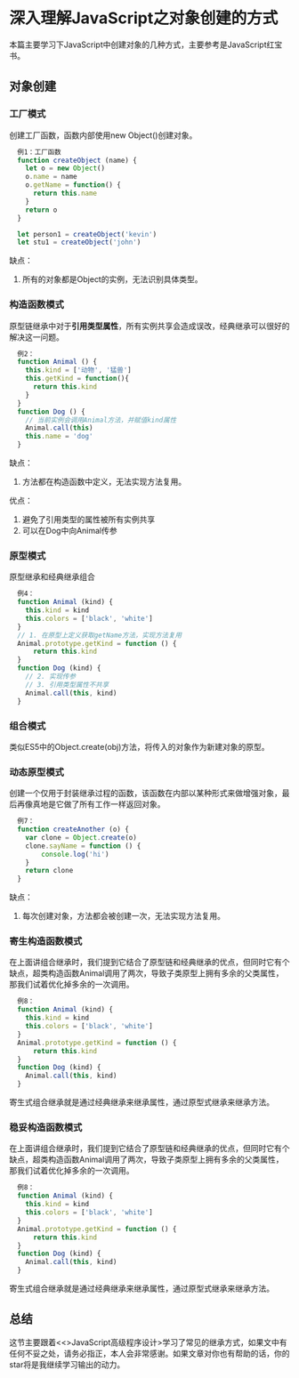 # 深入理解JavaScript之对象创建的方式
  本篇主要学习下JavaScript中创建对象的几种方式，主要参考是JavaScript红宝书。

## 对象创建
  ### 工厂模式
  创建工厂函数，函数内部使用new Object()创建对象。
  ```js
    例1：工厂函数
    function createObject (name) {
      let o = new Object()
      o.name = name
      o.getName = function() {
        return this.name
      }
      return o
    }

    let person1 = createObject('kevin')
    let stu1 = createObject('john')
  ```
  缺点：
  1. 所有的对象都是Object的实例，无法识别具体类型。

### 构造函数模式

  原型链继承中对于**引用类型属性**，所有实例共享会造成误改，经典继承可以很好的解决这一问题。
  ```js
    例2：
    function Animal () {
      this.kind = ['动物', '猛兽']
      this.getKind = function(){
        return this.kind
      }
    }
    function Dog () {
      // 当前实例会调用Animal方法，并赋值kind属性
      Animal.call(this)
      this.name = 'dog'
    }
  ```
  缺点：
  1. 方法都在构造函数中定义，无法实现方法复用。
  
  优点：
  1. 避免了引用类型的属性被所有实例共享
  2. 可以在Dog中向Animal传参

### 原型模式
  原型继承和经典继承组合
  ```js
    例4：
    function Animal (kind) {
      this.kind = kind
      this.colors = ['black', 'white']
    }
    // 1. 在原型上定义获取getName方法，实现方法复用
    Animal.prototype.getKind = function () {
        return this.kind
    }
    function Dog (kind) {
      // 2. 实现传参
      // 3. 引用类型属性不共享
      Animal.call(this, kind)
    }
  ```
### 组合模式
  类似ES5中的Object.create(obj)方法，将传入的对象作为新建对象的原型。

### 动态原型模式
  创建一个仅用于封装继承过程的函数，该函数在内部以某种形式来做增强对象，最后再像真地是它做了所有工作一样返回对象。
  ```js
    例7：
    function createAnother (o) {
      var clone = Object.create(o)
      clone.sayName = function () {
          console.log('hi')
      }
      return clone
    }
  ```
  缺点：
  1. 每次创建对象，方法都会被创建一次，无法实现方法复用。

### 寄生构造函数模式
  在上面讲组合继承时，我们提到它结合了原型链和经典继承的优点，但同时它有个缺点，超类构造函数Animal调用了两次，导致子类原型上拥有多余的父类属性，那我们试着优化掉多余的一次调用。
  ```js
    例8：
    function Animal (kind) {
      this.kind = kind
      this.colors = ['black', 'white']
    }
    Animal.prototype.getKind = function () {
        return this.kind
    }
    function Dog (kind) {
      Animal.call(this, kind)
    }
  ```
  寄生式组合继承就是通过经典继承来继承属性，通过原型式继承来继承方法。

### 稳妥构造函数模式
  在上面讲组合继承时，我们提到它结合了原型链和经典继承的优点，但同时它有个缺点，超类构造函数Animal调用了两次，导致子类原型上拥有多余的父类属性，那我们试着优化掉多余的一次调用。
  ```js
    例8：
    function Animal (kind) {
      this.kind = kind
      this.colors = ['black', 'white']
    }
    Animal.prototype.getKind = function () {
        return this.kind
    }
    function Dog (kind) {
      Animal.call(this, kind)
    }
  ```
  寄生式组合继承就是通过经典继承来继承属性，通过原型式继承来继承方法。

## 总结
  这节主要跟着<<>JavaScript高级程序设计>学习了常见的继承方式，如果文中有任何不妥之处，请务必指正，本人会非常感谢。如果文章对你也有帮助的话，你的star将是我继续学习输出的动力。

